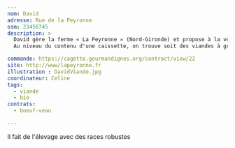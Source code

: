 ```yaml
---
nom: David
adresse: Rue de la Peyronne
osm: 23456745
description: >
  David gère la ferme « La Peyronne » (Nord-Gironde) et propose à la vente sa production de bœuf et de veau sous forme de caissette de 10 ou 5 kg. Les prix est de 17 €/kg. Contrat d’un an - 4 livraisons (une par trimestre).
  Au niveau du contenu d'une caissette, on trouve soit des viandes à griller soit des viandes à cuisiner (bavette, rôti, aloyau, tournedos, bifteck, rumsteck, etc.). La viande fournie est d’un rapport qualité/prix exceptionnel. Le mode d’abattage des animaux est conventionnel.

commande: https://cagette.gourmandignes.org/contract/view/22
site: http://www/lapeyronne.fr
illustration : DavidViande.jpg
coordinateur: Celine
tags:
  - viande
  - bio
contrats: 
  - boeuf-veau

---
```


Il fait de l'élevage avec des races robustes
